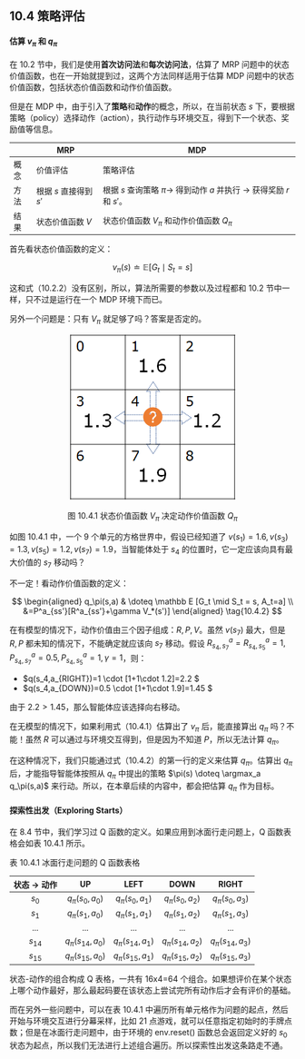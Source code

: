 ## 10.4 策略评估


#### 估算 $v_\pi$ 和 $q_\pi$

在 10.2 节中，我们是使用**首次访问法**和**每次访问法**，估算了 MRP 问题中的状态价值函数，也在一开始就提到过，这两个方法同样适用于估算 MDP 问题中的状态价值函数，包括状态价值函数和动作价值函数。

但是在 MDP 中，由于引入了**策略**和**动作**的概念，所以，在当前状态 $s$ 下，要根据策略（policy）选择动作（action），执行动作与环境交互，得到下一个状态、奖励值等信息。


||MRP|MDP|
|-|-|-|
|概念|价值评估|策略评估|
|方法|根据 $s$ 直接得到 $s'$|根据 $s$ 查询策略 $\pi \to$ 得到动作 $a$ 并执行 $\to$ 获得奖励 $r$ 和 $s'$。|
|结果|状态价值函数 $V$|状态价值函数 $V_\pi$ 和动作价值函数 $Q_\pi$|

首先看状态价值函数的定义：

$$
v_\pi(s) \doteq \mathbb E [G_t \mid S_t=s] \tag{10.4.1}
$$

这和式（10.2.2）没有区别，所以，算法所需要的参数以及过程都和 10.2 节中一样，只不过是运行在一个 MDP 环境下而已。

另外一个问题是：只有 $V_\pi$ 就足够了吗？答案是否定的。

<center>
<img src="./img/fromV2Q.png">

图 10.4.1 状态价值函数 $V_\pi$ 决定动作价值函数 $Q_\pi$
</center>

如图 10.4.1 中，一个 9 个单元的方格世界中，假设已经知道了 $v(s_1)=1.6,v(s_3)=1.3,v(s_5)=1.2,v(s_7)=1.9$，当智能体处于 $s_4$ 的位置时，它一定应该向具有最大价值的 $s_7$ 移动吗？

不一定！看动作价值函数的定义：

$$
\begin{aligned}
q_\pi(s,a) & \doteq \mathbb E [G_t \mid S_t = s, A_t=a]
\\
&=P^a_{ss'}[R^a_{ss'}+\gamma V_*(s')]
\end{aligned}
\tag{10.4.2}
$$

在有模型的情况下，动作价值由三个因子组成：$R, P, V$。虽然 $v(s_7)$ 最大，但是 $R,P$ 都未知的情况下，不能确定就应该向 $s_7$ 移动。假设 $R^a_{s_4,s_7}=R^a_{s_4,s_5}=1, P^a_{s_4,s_7}=0.5, P^a_{s_4,s_5}=1, \gamma=1$，则：

- $q(s_4,a_{RIGHT})=1 \cdot [1+1\cdot 1.2]=2.2 $
- $q(s_4,a_{DOWN})=0.5 \cdot [1+1\cdot 1.9]=1.45 $

由于 $2.2 > 1.45$，那么智能体应该选择向右移动。

在无模型的情况下，如果利用式（10.4.1）估算出了 $v_\pi$ 后，能直接算出 $q_\pi$ 吗？不能！虽然 $R$ 可以通过与环境交互得到，但是因为不知道 $P$，所以无法计算 $q_\pi$。

在这种情况下，我们只能通过式（10.4.2）的第一行的定义来估算 $q_\pi$。估算出 $q_\pi$ 后，才能指导智能体按照从 $q_\pi$ 中提出的策略 $\pi(s) \doteq \argmax_a q_\pi(s,a)$ 来行动。所以，在本章后续的内容中，都会把估算 $q_\pi$ 作为目标。






#### 探索性出发（Exploring Starts）

在 8.4 节中，我们学习过 Q 函数的定义。如果应用到冰面行走问题上，Q 函数表格会如表 10.4.1 所示。

表 10.4.1 冰面行走问题的 Q 函数表格

|状态 $\to$ 动作|UP|LEFT|DOWN|RIGHT|
|:-:|:-:|:-:|:-:|:-:|
|$s_0$|$q_\pi(s_0,a_0)$|$q_\pi(s_0,a_1)$|$q_\pi(s_0,a_2)$|$q_\pi(s_0,a_3)$|
|$s_1$|$q_\pi(s_1,a_0)$|$q_\pi(s_1,a_1)$|$q_\pi(s_1,a_2)$|$q_\pi(s_1,a_3)$|
|...|...|...|...|...|
|$s_{14}$|$q_\pi(s_{14},a_0)$|$q_\pi(s_{14},a_1)$|$q_\pi(s_{14},a_2)$|$q_\pi(s_{14},a_3)$|
|$s_{15}$|$q_\pi(s_{15},a_0)$|$q_\pi(s_{15},a_1)$|$q_\pi(s_{15},a_2)$|$q_\pi(s_{15},a_3)$|

状态-动作的组合构成 Q 表格，一共有 16x4=64 个组合。如果想评价在某个状态上哪个动作最好，那么最起码要在该状态上尝试完所有动作后才会有评价的基础。

而在另外一些问题中，可以在表 10.4.1 中遍历所有单元格作为问题的起点，然后开始与环境交互进行分幕采样，比如 21 点游戏，就可以任意指定初始时的手牌点数；但是在冰面行走问题中，由于环境的 env.reset() 函数总会返回定义好的 $s_0$ 状态为起点，所以我们无法进行上述组合遍历。所以探索性出发这条路走不通。



